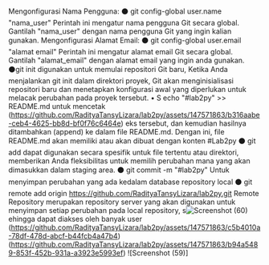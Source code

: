 Mengonfigurasi Nama Pengguna:
⚫ git config-global user.name "nama_user" Perintah ini mengatur nama pengguna Git secara global. Gantilah "nama_user" dengan nama pengguna Git yang ingin kalian gunakan.
Mengonfigurasi Alamat Email:
⚫ git config-global user.email "alamat email" Perintah ini mengatur alamat email
Git secara global. Gantilah "alamat_email" dengan alamat email yang ingin anda gunakan.
⚫git init digunakan untuk memulai repositori Git baru, Ketika Anda menjalankan git init dalam direktori proyek, Git akan menginisialisasi repositori baru dan menetapkan konfigurasi awal yang diperlukan untuk melacak perubahan pada proyek tersebut. 
• S echo "#lab2py" >> README.md untuk mencetak (https://github.com/RadityaTansyLizara/lab2py/assets/147571863/b316aabe-ceb4-4625-bb8d-bf0f76c6464e)
eks tersebut, dan kemudian hasilnya ditambahkan (append) ke dalam file README.md. Dengan ini, file README.md akan memiliki atau akan dibuat dengan konten #Lab2py 
⚫ git add dapat digunakan secara spesifik untuk file tertentu atau direktori, memberikan Anda fleksibilitas untuk memilih perubahan mana yang akan dimasukkan dalam staging area.
⚫ git commit -m "#lab2py" Untuk menyimpan perubahan yang ada kedalam database repository local
⚫ git remote add origin https://github.com/RadityaTansyLizara/lab2py.git Remote Repository merupakan repository server yang akan digunakan untuk menyimpan setiap perubahan pada local repository, s![Screenshot (60)](https://github.com/RadityaTansyLizara/lab2py/assets/147571863/2b2b7063-45bc-4577-b0ab-18d41bd3ebca)
ehingga dapat diakses oleh banyak user
(https://github.com/RadityaTansyLizara/lab2py/assets/147571863/c5b4010a-78df-478d-abcf-b44fcb4a47b4)(https://github.com/RadityaTansyLizara/lab2py/assets/147571863/b94a5489-853f-452b-931a-a3923e5993ef)
![Screenshot (59)]

